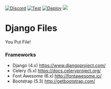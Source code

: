 [![Discord](https://img.shields.io/discord/899171661457293343?color=31c754&label=Discord&logo=discord&logoColor=white&color=4cc61f)](https://discord.gg/wXy6m2X8wY)
[![Test](https://github.com/smashedr/django-files/actions/workflows/test.yaml/badge.svg)](https://github.com/smashedr/django-files/actions/workflows/test.yaml)
[![Deploy](https://img.shields.io/drone/build/smashedr/django-files?server=https%3A%2F%2Fdrone.hosted-domains.com&logo=drone&label=Deploy)](https://drone.hosted-domains.com/smashedr/django-files)
[![](https://i.cssnr.com/r/20230725-000221868.jpg)](https://hosted-domains.com/)
# Django Files

You Put File!

### Frameworks

- Django (4.x) https://www.djangoproject.com/
- Celery (5.x) https://docs.celeryproject.org/
- Font Awesome (6.x) http://fontawesome.io/
- Bootstrap (5.3) http://getbootstrap.com/
